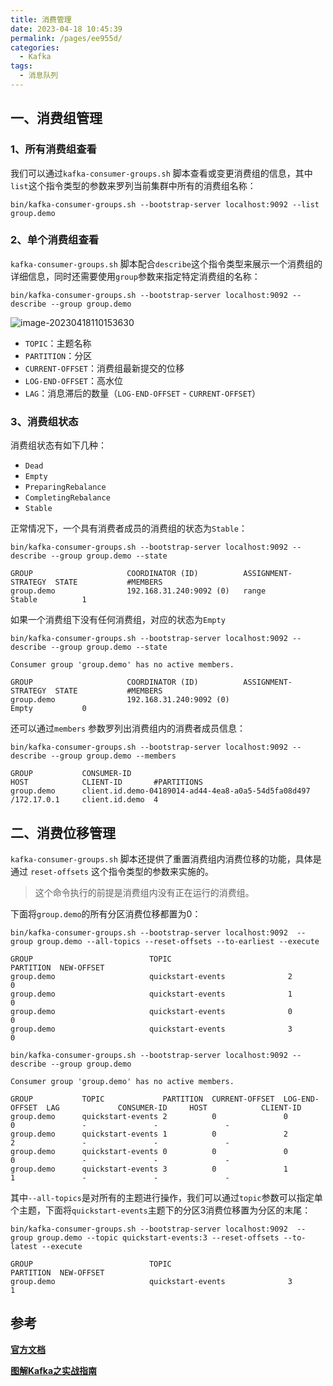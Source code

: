 ```yaml
---
title: 消费管理
date: 2023-04-18 10:45:39
permalink: /pages/ee955d/
categories:
  - Kafka
tags:
  - 消息队列
---
```



## 一、消费组管理

### 1、所有消费组查看

我们可以通过`kafka-consumer-groups.sh` 脚本查看或变更消费组的信息，其中`list`这个指令类型的参数来罗列当前集群中所有的消费组名称：

```shell
bin/kafka-consumer-groups.sh --bootstrap-server localhost:9092 --list
group.demo
```

### 2、单个消费组查看

`kafka-consumer-groups.sh` 脚本配合`describe`这个指令类型来展示一个消费组的详细信息，同时还需要使用`group`参数来指定特定消费组的名称：

```shell
bin/kafka-consumer-groups.sh --bootstrap-server localhost:9092 --describe --group group.demo
```

![image-20230418110153630](https://blog-1300853183.cos.ap-chengdu.myqcloud.com/img/image-20230418110153630.png)

- `TOPIC`：主题名称
- `PARTITION`：分区
- `CURRENT-OFFSET`：消费组最新提交的位移
- `LOG-END-OFFSET`：高水位
- `LAG`：消息滞后的数量（`LOG-END-OFFSET` - `CURRENT-OFFSET`）

### 3、消费组状态

消费组状态有如下几种：

- `Dead`
- `Empty`
- `PreparingRebalance`
- `CompletingRebalance`
- `Stable`

正常情况下，一个具有消费者成员的消费组的状态为`Stable`：

```shell
bin/kafka-consumer-groups.sh --bootstrap-server localhost:9092 --describe --group group.demo --state
```

```
GROUP                     COORDINATOR (ID)          ASSIGNMENT-STRATEGY  STATE           #MEMBERS
group.demo                192.168.31.240:9092 (0)   range                Stable          1
```

如果一个消费组下没有任何消费组，对应的状态为`Empty`

```shell
bin/kafka-consumer-groups.sh --bootstrap-server localhost:9092 --describe --group group.demo --state

Consumer group 'group.demo' has no active members.

GROUP                     COORDINATOR (ID)          ASSIGNMENT-STRATEGY  STATE           #MEMBERS
group.demo                192.168.31.240:9092 (0)                        Empty           0
```

还可以通过`members` 参数罗列出消费组内的消费者成员信息：

```shell
bin/kafka-consumer-groups.sh --bootstrap-server localhost:9092 --describe --group group.demo --members

GROUP           CONSUMER-ID                                         HOST            CLIENT-ID       #PARTITIONS     
group.demo      client.id.demo-04189014-ad44-4ea8-a0a5-54d5fa08d497 /172.17.0.1     client.id.demo  4     
```

## 二、消费位移管理

`kafka-consumer-groups.sh` 脚本还提供了重置消费组内消费位移的功能，具体是通过 `reset-offsets` 这个指令类型的参数来实施的。

> 这个命令执行的前提是消费组内没有正在运行的消费组。

下面将`group.demo`的所有分区消费位移都置为0：

```shell
bin/kafka-consumer-groups.sh --bootstrap-server localhost:9092  --group group.demo --all-topics --reset-offsets --to-earliest --execute

GROUP                          TOPIC                          PARTITION  NEW-OFFSET     
group.demo                     quickstart-events              2          0              
group.demo                     quickstart-events              1          0              
group.demo                     quickstart-events              0          0              
group.demo                     quickstart-events              3          0              
```

```shell
bin/kafka-consumer-groups.sh --bootstrap-server localhost:9092 --describe --group group.demo 

Consumer group 'group.demo' has no active members.

GROUP           TOPIC             PARTITION  CURRENT-OFFSET  LOG-END-OFFSET  LAG             CONSUMER-ID     HOST            CLIENT-ID
group.demo      quickstart-events 2          0               0               0               -               -               -
group.demo      quickstart-events 1          0               2               2               -               -               -
group.demo      quickstart-events 0          0               0               0               -               -               -
group.demo      quickstart-events 3          0               1               1               -               -               -
```

其中`--all-topics`是对所有的主题进行操作，我们可以通过`topic`参数可以指定单个主题，下面将`quickstart-events`主题下的分区3消费位移置为分区的末尾：

```shell
bin/kafka-consumer-groups.sh --bootstrap-server localhost:9092  --group group.demo --topic quickstart-events:3 --reset-offsets --to-latest --execute

GROUP                          TOPIC                          PARTITION  NEW-OFFSET     
group.demo                     quickstart-events              3          1    
```

## **参考**

**[官方文档](https://kafka.apache.org/documentation/)**

**[图解Kafka之实战指南](https://juejin.cn/book/6844733793220165639?enter_from=search_result&utm_source=search)**

